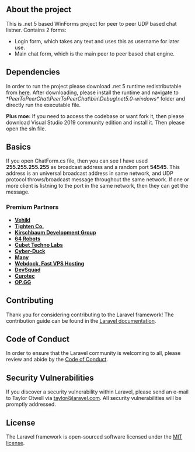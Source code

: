 ## About the project

This is .net 5 based WinForms project for peer to peer UDP based chat listner. Contains 2 forms:

- Login form, which takes any text and uses this as username for later use.
- Main chat form, which is the main peer to peer based chat engine.

## Dependencies

In order to run the project please download .net 5 runtime redistributable from [here](https://dotnet.microsoft.com/download/dotnet/5.0/runtime/?utm_source=getdotnetcore&utm_medium=referral). After downloading, please install the runtime and navigate to **PeerToPeerChat\PeerToPeerChat\bin\Debug\net5.0-windows\** folder and directly run the executable file.

**Plus moe:** If you need to access the codebase or want fork it, then please download Visual Studio 2019 community edition and install it. Then please open the sln file.

## Basics

If you open ChatForm.cs file, then you can see I have used **255.255.255.255** as broadcast address and a random port **54545**. This address is an universal broadcast address in same network, and UDP protocol throws/broadcast message throughout the same network. If one or more client is listning to the port in the same network, then they can get the message.

### Premium Partners

- **[Vehikl](https://vehikl.com/)**
- **[Tighten Co.](https://tighten.co)**
- **[Kirschbaum Development Group](https://kirschbaumdevelopment.com)**
- **[64 Robots](https://64robots.com)**
- **[Cubet Techno Labs](https://cubettech.com)**
- **[Cyber-Duck](https://cyber-duck.co.uk)**
- **[Many](https://www.many.co.uk)**
- **[Webdock, Fast VPS Hosting](https://www.webdock.io/en)**
- **[DevSquad](https://devsquad.com)**
- **[Curotec](https://www.curotec.com/services/technologies/laravel/)**
- **[OP.GG](https://op.gg)**

## Contributing

Thank you for considering contributing to the Laravel framework! The contribution guide can be found in the [Laravel documentation](https://laravel.com/docs/contributions).

## Code of Conduct

In order to ensure that the Laravel community is welcoming to all, please review and abide by the [Code of Conduct](https://laravel.com/docs/contributions#code-of-conduct).

## Security Vulnerabilities

If you discover a security vulnerability within Laravel, please send an e-mail to Taylor Otwell via [taylor@laravel.com](mailto:taylor@laravel.com). All security vulnerabilities will be promptly addressed.

## License

The Laravel framework is open-sourced software licensed under the [MIT license](https://opensource.org/licenses/MIT).
